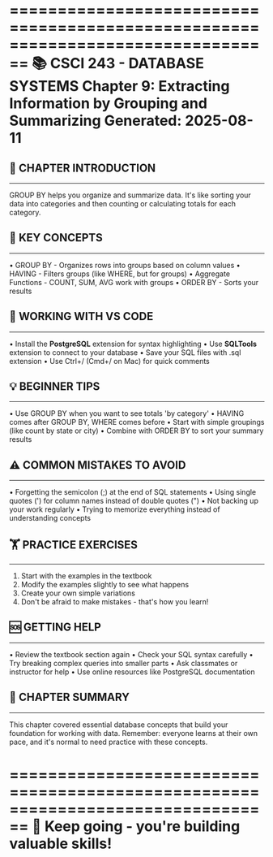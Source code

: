================================================================================
📚 CSCI 243 - DATABASE SYSTEMS
Chapter 9: Extracting Information by Grouping and Summarizing
Generated: 2025-08-11
================================================================================

## 🎯 CHAPTER INTRODUCTION
----------------------------------------
GROUP BY helps you organize and summarize data. It's like sorting your data
into categories and then counting or calculating totals for each category.

## 🔑 KEY CONCEPTS
----------------------------------------
• GROUP BY - Organizes rows into groups based on column values
• HAVING - Filters groups (like WHERE, but for groups)
• Aggregate Functions - COUNT, SUM, AVG work with groups
• ORDER BY - Sorts your results

## 🔧 WORKING WITH VS CODE
----------------------------------------
• Install the **PostgreSQL** extension for syntax highlighting
• Use **SQLTools** extension to connect to your database
• Save your SQL files with .sql extension
• Use Ctrl+/ (Cmd+/ on Mac) for quick comments

## 💡 BEGINNER TIPS
----------------------------------------
• Use GROUP BY when you want to see totals 'by category'
• HAVING comes after GROUP BY, WHERE comes before
• Start with simple groupings (like count by state or city)
• Combine with ORDER BY to sort your summary results

## ⚠️ COMMON MISTAKES TO AVOID
----------------------------------------
• Forgetting the semicolon (;) at the end of SQL statements
• Using single quotes (') for column names instead of double quotes (")
• Not backing up your work regularly
• Trying to memorize everything instead of understanding concepts

## 🏋️ PRACTICE EXERCISES
----------------------------------------
1. Start with the examples in the textbook
2. Modify the examples slightly to see what happens
3. Create your own simple variations
4. Don't be afraid to make mistakes - that's how you learn!

## 🆘 GETTING HELP
----------------------------------------
• Review the textbook section again
• Check your SQL syntax carefully
• Try breaking complex queries into smaller parts
• Ask classmates or instructor for help
• Use online resources like PostgreSQL documentation

## 📝 CHAPTER SUMMARY
----------------------------------------
This chapter covered essential database concepts that build your foundation
for working with data. Remember: everyone learns at their own pace, and
it's normal to need practice with these concepts.

================================================================================
🎉 Keep going - you're building valuable skills!
================================================================================